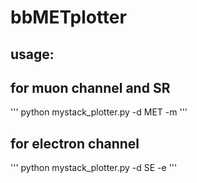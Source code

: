 # bbMETplotter
## usage:
## for muon channel and SR 
'''
python mystack_plotter.py -d MET -m
'''

## for electron channel
'''
python mystack_plotter.py -d SE -e
'''

